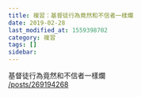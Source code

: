 ```yaml
---
title: 複習：基督徒行為竟然和不信者一樣爛
date: 2019-02-28
last_modified_at: 1559398702
category: 複習
tags: []
sidebar: 
---
```


<p>基督徒行為竟然和不信者一樣爛<br/>
<a href="/posts/269194268" target="_blank">/posts/269194268</a></p>
<p> </p>

